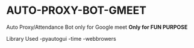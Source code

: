 # AUTO-PROXY-BOT-GMEET
Auto Proxy/Attendance Bot only for Google meet
**Only for FUN PURPOSE**

Library Used
-pyautogui
-time
-webbrowers
